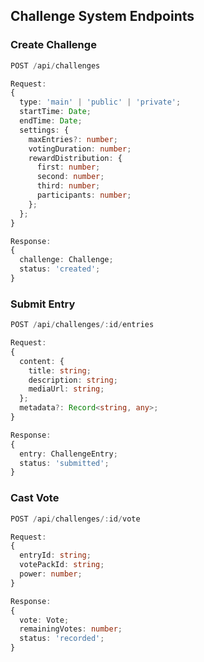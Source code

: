 ## Challenge System Endpoints

### Create Challenge
```typescript
POST /api/challenges

Request:
{
  type: 'main' | 'public' | 'private';
  startTime: Date;
  endTime: Date;
  settings: {
    maxEntries?: number;
    votingDuration: number;
    rewardDistribution: {
      first: number;
      second: number;
      third: number;
      participants: number;
    };
  };
}

Response:
{
  challenge: Challenge;
  status: 'created';
}
```

### Submit Entry
```typescript
POST /api/challenges/:id/entries

Request:
{
  content: {
    title: string;
    description: string;
    mediaUrl: string;
  };
  metadata?: Record<string, any>;
}

Response:
{
  entry: ChallengeEntry;
  status: 'submitted';
}
```

### Cast Vote
```typescript
POST /api/challenges/:id/vote

Request:
{
  entryId: string;
  votePackId: string;
  power: number;
}

Response:
{
  vote: Vote;
  remainingVotes: number;
  status: 'recorded';
}
```